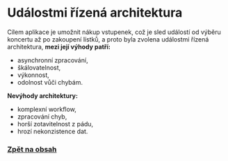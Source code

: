 # Událostmi řízená architektura

Cílem aplikace je umožnit nákup vstupenek, což je sled událostí od výběru koncertu až po zakoupení lístků, a proto byla zvolena událostmi řízená architektura, **mezi její výhody patří:**
- asynchronní zpracování,
- škálovatelnost,
- výkonnost,
- odolnost vůči chybám.

**Nevýhody architektury:**
- komplexní workflow,
- zpracování chyb,
- horší zotavitelnost z pádu,
- hrozí nekonzistence dat.

### [Zpět na obsah](../README.md#obsah)